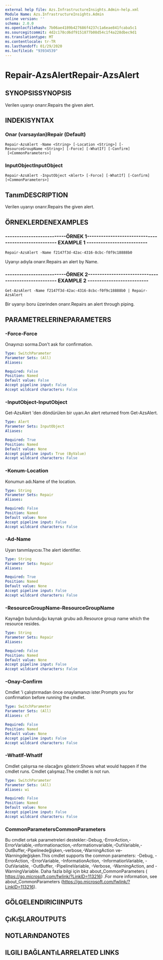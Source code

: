 ```yaml
---
external help file: Azs.InfrastructureInsights.Admin-help.xml
Module Name: Azs.InfrastructureInsights.Admin
online version: ''
schema: 2.0.0
ms.openlocfilehash: 7b06ae4189b427686f4237c1a6eae841fcaba5c1
ms.sourcegitcommit: 4d2c178cd6df9151877b08d54c1f4a228dbec9d1
ms.translationtype: MT
ms.contentlocale: tr-TR
ms.lasthandoff: 01/29/2020
ms.locfileid: "93934539"
---
```

# <span data-ttu-id="03526-101">Repair-AzsAlert</span><span class="sxs-lookup"><span data-stu-id="03526-101">Repair-AzsAlert</span></span>

## <span data-ttu-id="03526-102">SYNOPSIS</span><span class="sxs-lookup"><span data-stu-id="03526-102">SYNOPSIS</span></span>
<span data-ttu-id="03526-103">Verilen uyarıyı onarır.</span><span class="sxs-lookup"><span data-stu-id="03526-103">Repairs the given alert.</span></span>

## <span data-ttu-id="03526-104">INDEKI</span><span class="sxs-lookup"><span data-stu-id="03526-104">SYNTAX</span></span>

### <span data-ttu-id="03526-105">Onar (varsayılan)</span><span class="sxs-lookup"><span data-stu-id="03526-105">Repair (Default)</span></span>
```
Repair-AzsAlert -Name <String> [-Location <String>] [-ResourceGroupName <String>] [-Force] [-WhatIf] [-Confirm]
 [<CommonParameters>]
```

### <span data-ttu-id="03526-106">InputObject</span><span class="sxs-lookup"><span data-stu-id="03526-106">InputObject</span></span>
```
Repair-AzsAlert -InputObject <Alert> [-Force] [-WhatIf] [-Confirm] [<CommonParameters>]
```

## <span data-ttu-id="03526-107">Tanım</span><span class="sxs-lookup"><span data-stu-id="03526-107">DESCRIPTION</span></span>
<span data-ttu-id="03526-108">Verilen uyarıyı onarır.</span><span class="sxs-lookup"><span data-stu-id="03526-108">Repairs the given alert.</span></span>

## <span data-ttu-id="03526-109">ÖRNEKLERDEN</span><span class="sxs-lookup"><span data-stu-id="03526-109">EXAMPLES</span></span>

### <span data-ttu-id="03526-110">--------------------------ÖRNEK 1--------------------------</span><span class="sxs-lookup"><span data-stu-id="03526-110">-------------------------- EXAMPLE 1 --------------------------</span></span>
```
Repair-AzsAlert -Name f2147f3d-42ac-4316-8cbc-f0f9c18888b0
```

<span data-ttu-id="03526-111">Uyarıyı adıyla onarır.</span><span class="sxs-lookup"><span data-stu-id="03526-111">Repairs an alert by Name.</span></span>

### <span data-ttu-id="03526-112">--------------------------ÖRNEK 2--------------------------</span><span class="sxs-lookup"><span data-stu-id="03526-112">-------------------------- EXAMPLE 2 --------------------------</span></span>
```
Get-AzsAlert -Name f2147f3d-42ac-4316-8cbc-f0f9c18888b0 | Repair-AzsAlert
```

<span data-ttu-id="03526-113">Bir uyarıyı boru üzerinden onarır.</span><span class="sxs-lookup"><span data-stu-id="03526-113">Repairs an alert through piping.</span></span>

## <span data-ttu-id="03526-114">PARAMETRELERINE</span><span class="sxs-lookup"><span data-stu-id="03526-114">PARAMETERS</span></span>

### <span data-ttu-id="03526-115">-Force</span><span class="sxs-lookup"><span data-stu-id="03526-115">-Force</span></span>
<span data-ttu-id="03526-116">Onayınızı sorma.</span><span class="sxs-lookup"><span data-stu-id="03526-116">Don't ask for confirmation.</span></span>

```yaml
Type: SwitchParameter
Parameter Sets: (All)
Aliases: 

Required: False
Position: Named
Default value: False
Accept pipeline input: False
Accept wildcard characters: False
```

### <span data-ttu-id="03526-117">-InputObject</span><span class="sxs-lookup"><span data-stu-id="03526-117">-InputObject</span></span>
<span data-ttu-id="03526-118">Get-AzsAlert 'den döndürülen bir uyarı.</span><span class="sxs-lookup"><span data-stu-id="03526-118">An alert returned from Get-AzsAlert.</span></span>

```yaml
Type: Alert
Parameter Sets: InputObject
Aliases: 

Required: True
Position: Named
Default value: None
Accept pipeline input: True (ByValue)
Accept wildcard characters: False
```

### <span data-ttu-id="03526-119">-Konum</span><span class="sxs-lookup"><span data-stu-id="03526-119">-Location</span></span>
<span data-ttu-id="03526-120">Konumun adı.</span><span class="sxs-lookup"><span data-stu-id="03526-120">Name of the location.</span></span>

```yaml
Type: String
Parameter Sets: Repair
Aliases: 

Required: False
Position: Named
Default value: None
Accept pipeline input: False
Accept wildcard characters: False
```

### <span data-ttu-id="03526-121">-Ad</span><span class="sxs-lookup"><span data-stu-id="03526-121">-Name</span></span>
<span data-ttu-id="03526-122">Uyarı tanımlayıcısı.</span><span class="sxs-lookup"><span data-stu-id="03526-122">The alert identifier.</span></span>

```yaml
Type: String
Parameter Sets: Repair
Aliases: 

Required: True
Position: Named
Default value: None
Accept pipeline input: False
Accept wildcard characters: False
```

### <span data-ttu-id="03526-123">-ResourceGroupName</span><span class="sxs-lookup"><span data-stu-id="03526-123">-ResourceGroupName</span></span>
<span data-ttu-id="03526-124">Kaynağın bulunduğu kaynak grubu adı.</span><span class="sxs-lookup"><span data-stu-id="03526-124">Resource group name which the resource resides.</span></span>

```yaml
Type: String
Parameter Sets: Repair
Aliases: 

Required: False
Position: Named
Default value: None
Accept pipeline input: False
Accept wildcard characters: False
```

### <span data-ttu-id="03526-125">-Onay</span><span class="sxs-lookup"><span data-stu-id="03526-125">-Confirm</span></span>
<span data-ttu-id="03526-126">Cmdlet 'i çalıştırmadan önce onaylamanızı ister.</span><span class="sxs-lookup"><span data-stu-id="03526-126">Prompts you for confirmation before running the cmdlet.</span></span>

```yaml
Type: SwitchParameter
Parameter Sets: (All)
Aliases: cf

Required: False
Position: Named
Default value: None
Accept pipeline input: False
Accept wildcard characters: False
```

### <span data-ttu-id="03526-127">-WhatIf</span><span class="sxs-lookup"><span data-stu-id="03526-127">-WhatIf</span></span>
<span data-ttu-id="03526-128">Cmdlet çalışırsa ne olacağını gösterir.</span><span class="sxs-lookup"><span data-stu-id="03526-128">Shows what would happen if the cmdlet runs.</span></span>
<span data-ttu-id="03526-129">Cmdlet çalışmaz.</span><span class="sxs-lookup"><span data-stu-id="03526-129">The cmdlet is not run.</span></span>

```yaml
Type: SwitchParameter
Parameter Sets: (All)
Aliases: wi

Required: False
Position: Named
Default value: None
Accept pipeline input: False
Accept wildcard characters: False
```

### <span data-ttu-id="03526-130">CommonParameters</span><span class="sxs-lookup"><span data-stu-id="03526-130">CommonParameters</span></span>
<span data-ttu-id="03526-131">Bu cmdlet ortak parametreleri destekler:-Debug,-ErrorAction,-ErrorVariable,-ınformationaction,-ınformationvariable,-OutVariable,-OutBuffer,-Pipelinedeğişken,-verbose,-WarningAction ve-Warningdeğişken.</span><span class="sxs-lookup"><span data-stu-id="03526-131">This cmdlet supports the common parameters: -Debug, -ErrorAction, -ErrorVariable, -InformationAction, -InformationVariable, -OutVariable, -OutBuffer, -PipelineVariable, -Verbose, -WarningAction, and -WarningVariable.</span></span> <span data-ttu-id="03526-132">Daha fazla bilgi için bkz about_CommonParameters ( https://go.microsoft.com/fwlink/?LinkID=113216) .</span><span class="sxs-lookup"><span data-stu-id="03526-132">For more information, see about_CommonParameters (https://go.microsoft.com/fwlink/?LinkID=113216).</span></span>

## <span data-ttu-id="03526-133">GÖLGELENDIRICI</span><span class="sxs-lookup"><span data-stu-id="03526-133">INPUTS</span></span>

## <span data-ttu-id="03526-134">ÇıKıŞLAR</span><span class="sxs-lookup"><span data-stu-id="03526-134">OUTPUTS</span></span>

## <span data-ttu-id="03526-135">NOTLARıNDA</span><span class="sxs-lookup"><span data-stu-id="03526-135">NOTES</span></span>

## <span data-ttu-id="03526-136">ILGILI BAĞLANTıLAR</span><span class="sxs-lookup"><span data-stu-id="03526-136">RELATED LINKS</span></span>

